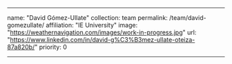 ---

name: "David Gómez-Ullate"
collection: team
permalink: /team/david-gomezullate/
affiliation: "IE University"
image: "https://weathernavigation.com/images/work-in-progress.jpg"
url: "https://www.linkedin.com/in/david-g%C3%B3mez-ullate-oteiza-87a820b/"
priority: 0

---